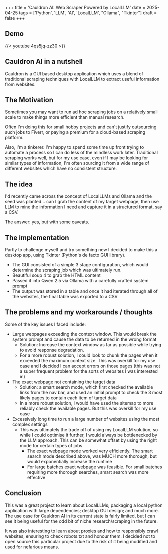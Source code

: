 +++
title = 'Cauldron AI: Web Scraper Powered by LocalLLM'
date = 2025-04-25
tags = ['Python', 'LLM', 'AI', 'LocalLLM', "Ollama", "Tkinter"]
draft = false
+++

## Demo

{{< youtube 4qs5jq-zz30 >}}

## Cauldron AI in a nutshell

Cauldron is a GUI based desktop application which uses a blend of traditional scraping techniques with LocalLLM to extract useful information from websites.

## The Motivation

Sometimes you may want to run ad hoc scraping jobs on a relatively small scale to make things more efficient than manual research. 

Often I'm doing this for small hobby projects and can't justify outsourcing such jobs to Fiverr, or paying a premium for a cloud-based scraping platform.

Also, I'm a tinkerer. I'm happy to spend some time up front trying to automate a process so I can do less of the mindless work later. Traditional scraping works well, but for my use case, even if I may be looking for similar types of information, I'm often sourcing it from a wide range of different websites which have no consistent structure.

## The idea

I'd recently came across the concept of LocalLLMs and Ollama and the seed was planted... can I grab the content of my target webpage, then use LLM to mine the information I need and capture it in a structured format, say a CSV.

The answer: yes, but with some caveats.

## The implementation

Partly to challenge myself and try something new I decided to make this a desktop app, using Tkinter (Python's de facto GUI library). 
- The GUI consisted of a simple 3 stage configuration, which would determine the scraping job which was ultimately run.
- Beautiful soup 4 to grab the HTML content
- Passed it into Qwen 2.5 via Ollama with a carefully crafted system prompt
- The output was stored in a table and once it had iterated through all of the websites, the final table was exported to a CSV

## The problems and my workarounds / thoughts

Some of the key issues I faced include:

- Large webpages exceeding the context window. This would break the system prompt and cause the data to be returned in the wrong format
  - Solution: Increase the context window as far as possible while trying to avoid response degradation.
  - For a more robust solution, I could look to chunk the pages when it exceeded the maximum context size. This was overkill for my use case and I decided I can accept errors on those pages (this was not a super frequent problem for the sorts of websites I was interested in)
- The exact webpage not containing the target data
  - Solution: a smart search mode, which first checked the available links from the nav bar, and used an initial prompt to check the 3 most likely pages to contain each item of target data
  - In a more robust solution, I would have used the sitemap to more reliably check the available pages. But this was overkill for my use case
- Excessively long time to run a large number of websites using the most complex settings
  - This was ultimately the trade off of using my LocalLLM solution, so while I could optimise it further, I would always be bottlenecked by the LLM approach. This can be somewhat offset by using the right mode for certain types of jobs
    - The exact webpage mode worked very efficiently. The smart search mode described above, was MUCH more thorough, but would exponentially increase the runtime
    - For large batches exact webpage was feasible. For small batches requiring more thorough searches, smart search was more effective

## Conclusion

This was a great project to learn about LocalLLMs; packaging a local python application with large dependencies; desktop GUI design; and much more. The use case for Cauldron AI in its current state is fairly limited, but I can see it being useful for the odd bit of niche research/scraping in the future.

It was also interesting to learn about proxies and how to responsibly crawl websites, ensuring to check robots.txt and honour them. I decided not to open source this particular project due to the risk of it being modified and used for nefarious means.